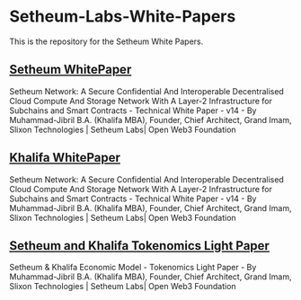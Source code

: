 # Setheum-Labs-White-Papers

This is the repository for the Setheum White Papers.

## [Setheum WhitePaper](https://github.com/Setheum-Labs/Setheum-Labs-White-Papers/blob/main/whitepaper/slixset-whitepaper.pdf)
Setheum Network: A Secure Confidential And Interoperable Decentralised Cloud Compute And Storage Network With A Layer-2 Infrastructure for Subchains and Smart Contracts - Technical White Paper - v14 - By Muhammad-Jibril B.A. (Khalifa MBA), Founder, Chief Architect, Grand Imam, Slixon Technologies | Setheum Labs| Open Web3 Foundation

## [Khalifa WhitePaper](_)
Setheum Network: A Secure Confidential And Interoperable Decentralised Cloud Compute And Storage Network With A Layer-2 Infrastructure for Subchains and Smart Contracts - Technical White Paper - v14 - By Muhammad-Jibril B.A. (Khalifa MBA), Founder, Chief Architect, Grand Imam, Slixon Technologies | Setheum Labs| Open Web3 Foundation

## [Setheum and Khalifa Tokenomics Light Paper](_)
Setheum & Khalifa Economic Model - Tokenomics Light Paper - By Muhammad-Jibril B.A. (Khalifa MBA), Founder, Chief Architect, Grand Imam, Slixon Technologies | Setheum Labs| Open Web3 Foundation
